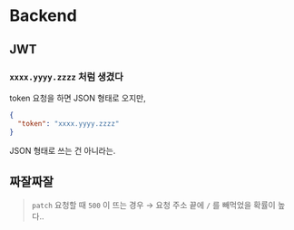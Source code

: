 # Backend

## JWT

### `xxxx.yyyy.zzzz` 처럼 생겼다

token 요청을 하면 JSON 형태로 오지만,

```json
{
  "token": "xxxx.yyyy.zzzz"
}
```

JSON 형태로 쓰는 건 아니라는.

## 짜잘짜잘

> `patch` 요청할 때 `500` 이 뜨는 경우 &rarr; 요청 주소 끝에 `/` 를 빼먹었을 확률이 높다..
